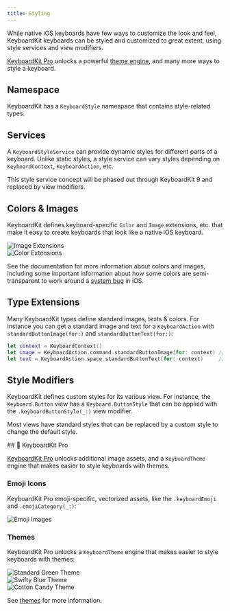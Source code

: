 ```yaml
---
title: Styling
---
```


While native iOS keyboards have few ways to customize the look and feel, KeyboardKit keyboards can be styled and customized to great extent, using style services and view modifiers.

[KeyboardKit Pro][Pro] unlocks a powerful [theme engine](#pro), and many more ways to style a keyboard.


## Namespace

KeyboardKit has a ``KeyboardStyle`` namespace that contains style-related types.


## Services

A ``KeyboardStyleService`` can provide dynamic styles for different parts of a keyboard. Unlike static styles, a style service can vary styles depending on ``KeyboardContext``, ``KeyboardAction``, etc.

This style service concept will be phased out through KeyboardKit 9 and replaced by view modifiers.


## Colors & Images 

KeyboardKit defines keyboard-specific ``Color`` and ``Image`` extensions, etc. that make it easy to create keyboards that look like a native iOS keyboard.

<div class="grid col2">
    <div><img alt="Image Extensions" src="{{page.assets}}styling-images.jpg" /></div>
    <div><img alt="Color Extensions" src="{{page.assets}}styling-colors.jpg" /></div>
</div>


See the documentation for more information about colors and images, including some important information about how some colors are semi-transparent to work around a [system bug][Bug] in iOS.

[Bug]: https://github.com/KeyboardKit/KeyboardKit/issues/305


## Type Extensions

Many KeyboardKit types define standard images, texts & colors. For instance you can get a standard image and text for a ``KeyboardAction`` with ``standardButtonImage(for:)`` and ``standardButtonText(for:)``:

```swift
let context = KeyboardContext()
let image = KeyboardAction.command.standardButtonImage(for: context) // Command icon
let text = KeyboardAction.space.standardButtonText(for: context)     // KKL10n.space
```


## Style Modifiers

KeyboardKit defines custom styles for its various view. For instance, the ``Keyboard.Button`` view has a ``Keyboard.ButtonStyle`` that can be applied with the ``.keyboardButtonStyle(_:)`` view modifier.

Most views have standard styles that can be replaced by a custom style to change the default style. 


<a name="pro">
## 👑 KeyboardKit Pro

[KeyboardKit Pro][Pro] unlocks additional image assets, and a ``KeyboardTheme`` engine that makes easier to style keyboards with themes.


### Emoji Icons

KeyboardKit Pro emoji-specific, vectorized assets, like the ``.keyboardEmoji`` and ``.emojiCategory(_:)``:

<img alt="Emoji Images" src="{{page.assets}}images-emojis.jpg" />

### Themes

KeyboardKit Pro unlocks a ``KeyboardTheme`` engine that makes easier to style keyboards with themes:

<div class="grid col3">
    <div><img alt="Standard Green Theme" src="{{site.assets}}/themes/standard-green.jpg" /></div>
    <div><img alt="Swifty Blue Theme" src="{{site.assets}}/themes/swifty-blue.jpg" /></div>
    <div><img alt="Cotton Candy Theme" src="{{site.assets}}/themes/candyshop-cottoncandy.jpg" /></div>
</div>

See [themes](/features/themes) for more information.


[Pro]: /pro